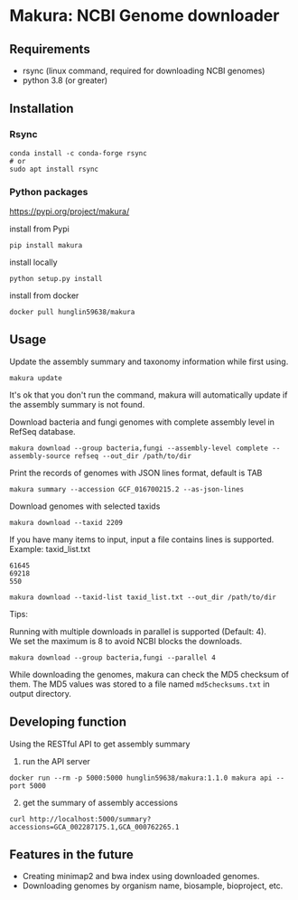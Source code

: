 # Makura: NCBI Genome downloader 

## Requirements

- rsync (linux command, required for downloading NCBI genomes)
- python 3.8 (or greater)

## Installation

### Rsync
```
conda install -c conda-forge rsync
# or 
sudo apt install rsync
```

### Python packages

https://pypi.org/project/makura/

install from Pypi

```
pip install makura
```

install locally
```
python setup.py install
```

install from docker
```
docker pull hunglin59638/makura
```

## Usage

Update the assembly summary and taxonomy information while first using.
```
makura update
```
It's ok that you don't run the command, makura will automatically update if the assembly summary is not found.

Download bacteria and fungi genomes with complete assembly level in RefSeq database.  

```
makura download --group bacteria,fungi --assembly-level complete --assembly-source refseq --out_dir /path/to/dir
```


Print the records of genomes with JSON lines format, default is TAB
```
makura summary --accession GCF_016700215.2 --as-json-lines
```

Download genomes with selected taxids
```
makura download --taxid 2209
```

If you have many items to input, input a file contains lines is supported.
Example:
taxid_list.txt
```
61645
69218
550
```

```
makura download --taxid-list taxid_list.txt --out_dir /path/to/dir
```

Tips:

Running with multiple downloads in parallel is supported (Default: 4).  
We set the maximum is 8 to avoid NCBI blocks the downloads.  
```
makura download --group bacteria,fungi --parallel 4
```

While downloading the genomes, makura can check the MD5 checksum of them.
The MD5 values was stored to a file named `md5checksums.txt` in output directory.

## Developing function
Using the RESTful API to get assembly summary
1. run the API server
```
docker run --rm -p 5000:5000 hunglin59638/makura:1.1.0 makura api --port 5000
```
2. get the summary of assembly accessions
```
curl http://localhost:5000/summary?accessions=GCA_002287175.1,GCA_000762265.1
```
## Features in the future
- Creating minimap2 and bwa index using downloaded genomes.
- Downloading genomes by organism name, biosample, bioproject, etc.